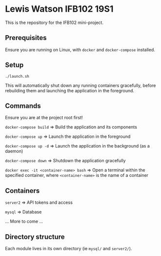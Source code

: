 # Lewis Watson IFB102 19S1


This is the repository for the IFB102 mini-project.

## Prerequisites
Ensure you are running on Linux, with `docker` and `docker-compose` installed.

## Setup
`./launch.sh`

This will automatically shut down any running containers gracefully, before rebuilding them and launching the application in the foreground.

## Commands
Ensure you are at the project root first!


`docker-compose build` => Build the application and its components

`docker-compose up` => Launch the application in the foreground

`docker-compose up -d` => Launch the application in the background (as a daemon)

`docker-compose down` => Shutdown the application gracefully

`docker exec -it <container-name> bash` => Open a terminal within the specified container, where `<container-name>` is the name of a container


## Containers
`server2` => API tokens and access

`mysql` => Database

... More to come ...

## Directory structure

Each module lives in its own directory (ie `mysql/` and `server2/`).